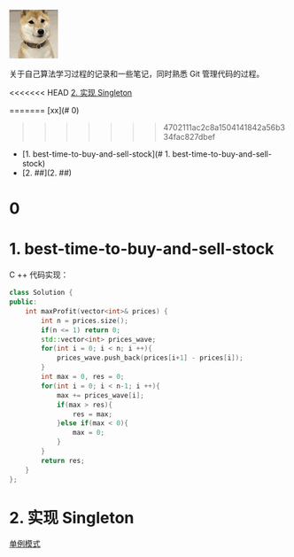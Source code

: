 ![听话狗](https://github.com/awildostrich/arithmetic_study/blob/master/images/%E5%90%AC%E8%AF%9D%E7%8B%97.gif)

关于自己算法学习过程的记录和一些笔记，同时熟悉 Git 管理代码的过程。

<<<<<<< HEAD
[2. 实现 Singleton](#2-实现-singleton)

=======
[xx](# 0)
>>>>>>> 4702111ac2c8a1504141842a56b334fac827dbef
- [1. best-time-to-buy-and-sell-stock](# 1. best-time-to-buy-and-sell-stock)
- [2. ##](2. ##)
# 0

# 1. best-time-to-buy-and-sell-stock

C ++ 代码实现：

```c++
class Solution {
public:
	int maxProfit(vector<int>& prices) {
		int n = prices.size();
		if(n <= 1) return 0;
		std::vector<int> prices_wave;
		for(int i = 0; i < n; i ++){
			prices_wave.push_back(prices[i+1] - prices[i]);
		}
		int max = 0, res = 0;
		for(int i = 0; i < n-1; i ++){
			max += prices_wave[i];
			if(max > res){
				res = max;
			}else if(max < 0){
				max = 0;
			}
		}
		return res;
    }
};
```



# 2. 实现 Singleton

[单例模式](https://github.com/CyC2018/Interview-Notebook/blob/master/notes/%E8%AE%BE%E8%AE%A1%E6%A8%A1%E5%BC%8F.md)
